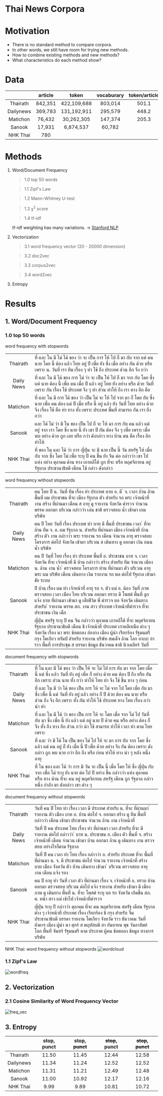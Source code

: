 # Thai News Corpora

# Motivation 

- There is no standard method to compare corpora.
- In other words, we still have room for trying new methods.
- How to combine existing methods and new methods?
- What characteristics do each method show?

# Data

||article|token|vocaburary|token/article|token/vocab|
|:-:|:-:|:-:|:-:|:-:|:-:|
|Thairath|842,351| 422,109,688 | 803,014 | 501.1 | 525.6 |
|Dailynews| 369,783 | 131,192,911 | 295,579 | 448.2| 443.85 |
|Matichon|76,432| 30,262,305 | 147,374 | 205.3 | 154.16 |
|Sanook|17,931|6,874,537|60,782||113.10|
|NHK Thai|780|||||

# Methods

1. Word/Document Frequency
    
    >1.0 top 50 words

    >1.1 Zipf's Law

    >1.2 Mann–Whitney U-test

    >1.3 χ<sup>2</sup> score

    >1.4 tf-idf

    tf-idf weighting has many variations. -> [Stanford NLP](https://nlp.stanford.edu/IR-book/html/htmledition/document-and-query-weighting-schemes-1.html)

2. Vectorization
    > 3.1 word frequency vector (20 - 20000 dimension)
    
    > 3.2 doc2vec

    > 3.3 corpus2vec

    > 3.4 word2vec

3. Entropy

# Results

## 1. Word/Document Frequency
    
### 1.0 top 50 words

word frequency with stopwords

|||
|:-:|:-|
|Thairath|ที่ และ ใน มี ไม่ ได้ ของ ว่า จะ เป็น การ ให้ ไป ก็ มา กับ จาก แต่ คน นาย โดย นี้ ต้อง แล้ว ไทย อยู่ ปี เพื่อ ยัง ซึ่ง เมื่อ อย่าง กัน ด้วย หรือ เพราะ น. วันที่ เรา ทีม เรื่อง ๆ ทำ ใช้ ถึง ประเทศ ส่วน อีก จึง กว่า|
|Daily News|ที่ และ ใน มี ได้ ของ การ ไม่ ว่า จะ เป็น ให้ ไป ก็ มา จาก กับ โดย ซึ่ง แต่ นาย ต้อง นี้ เพื่อ คน เมื่อ ปี แล้ว อยู่ ไทย ยัง อย่าง หรือ ด้วย วันที่ เพราะ กัน เรื่อง ใช้ ประเทศ จึง ๆ ทำ ส่วน ทำให้ ถึง เรา ทาง อีก คือ|
|Matichon|ที่ และ ใน มี การ ได้ ของ ว่า เป็น ไม่ จะ ให้ ไป จาก มา ก็ โดย กับ ซึ่ง นาย เพื่อ คน ต้อง แต่ ปี เมื่อ หรือ นี้ อยู่ แล้ว ยัง วันที่ ไทย อย่าง ด้วย จึง เรื่อง ใช้ คือ ทำ ทาง ทั้ง เพราะ ประเทศ พื้นที่ สามารถ กัน เรา ถึง กว่า|
|Sanook|และ ได้ ไม่ ว่า มี ใน ของ เป็น ไป ก็ จะ ให้ มา การ กับ คน แล้ว แต่ อยู่ จาก เรา โดย ซึ่ง นาย นี้ ยัง เขา ปี กัน ต้อง จึง ๆ เพื่อ เพราะ เมื่อ พบ อย่าง ด้วย ถูก เลย หรือ กว่า ดังกล่าว ทาง บ้าน ตน คือ เรื่อง อีก ทำให้|
|NHK Thai|ที่ ของ ใน และ ได้ ว่า การ ญี่ปุ่น จะ มี นาย เป็น นี้ วัน สหรัฐ ให้ เมื่อ กับ จาก ซึ่ง โดย ไม่ เพื่อ ระบุ ปี คน ขึ้น ยัง จีน ต่อ กล่าวว่า เขา ไป แห่ง อย่าง ตุลาคม ด้าน ทาง เกาหลีใต้ ถูก ที่จะ หรือ พฤศจิกายน อยู่ รัฐบาล ประธานาธิบดี เดือน ใช้ กล่าว ดังกล่าว|

word frequency without stopwords

|||
|:-:|:-|
|Thairath|คน ไทย ปี น. วันที่ ทีม เรื่อง ทำ ประเทศ บาท อ. ดี ์ จ. เวลา บ้าน ล้าน พื้นที่ ผม ประชาชน ที่จะ เมือง รัฐบาล ตัว สำหรับ รถ พระ เจ้าหน้าที่ งาน สร้าง ที่ผ่านมา เดือน ส อายุ ดู รายงาน จังหวัด ตำรวจ จำนวน พรรค ออกมา บริเวณ กล่าวว่า เล่น ชาติ ตรวจสอบ น้ำ เข้ามา เกม บริษัท|
|Daily News|คน ปี ไทย วันที่ เรื่อง ประเทศ ทำ บาท ดี พื้นที่ ประชาชน เวลา ์ ที่จะ ล้าน ทีม จ. อ. ผม รัฐบาล น. สำหรับ ที่ผ่านมา เมือง เจ้าหน้าที่ บ้าน สร้าง ตัว งาน กล่าวว่า พระ รายงาน รถ เดือน จำนวน อายุ ตรวจสอบ โครงการ ต่อไป จังหวัด เข้ามา บริเวณ ส เดินทาง ดู ออกมา เงิน ถนน น้ำ บริษัท|
|Matichon|คน ปี วันที่ ไทย เรื่อง ทำ ประเทศ พื้นที่ อ. ประชาชน บาท จ. เวลา จังหวัด ที่จะ เจ้าหน้าที่ ดี บ้าน กล่าวว่า สร้าง สำหรับ ทีม จำนวน เมือง น. ล้าน งาน น้ำ ์ ตรวจสอบ โครงการ ท่าน ที่ผ่านมา ตัว บริเวณ อายุ พระ ผม บริษัท เดือน เดินทาง เงิน รายงาน รถ พล ต่อไป รัฐบาล เข้ามา ชัย ระบบ|
|Sanook|ปี บ้าน เรื่อง ผม ทำ เจ้าหน้าที่ อายุ รถ จ. ตัว แม่ อ. น้อง วันที่ ภาพ ตรวจสอบ เวลา เมือง ไทย บริเวณ ออกมา ทราบ ดี โพสต์ พื้นที่ ลูก แจ้ง บาท ที่ผ่านมา เข้ามา ดู เสียชีวิต พี่ ตำรวจ บอ จังหวัด เดินทาง สำหรับ ์ รายงาน พรรค สภ. งาน สาว ประเทศ เจ้าหน้าที่ตำรวจ ที่จะ ประชาชน เงิน เด็ก|
|NHK Thai|ญี่ปุ่น สหรัฐ ระบุ ปี คน จีน กล่าวว่า ตุลาคม เกาหลีใต้ ที่จะ พฤศจิกายน รัฐบาล ประธานาธิบดี เดือน ชิ เจ้าหน้าที่ ประเทศ เกาหลีเหนือ ต่าง ๆ จังหวัด เรื่อง นา พระ ข้อตกลง ฮ่องกง เมือง ผู้นำ เรียกร้อง รัฐมนตรี กรุง โตเกียว ทรัมป์ สำหรับ รายงาน บริษัท สมเด็จ ล้าน โลก อาเบะ ฮา ราว พื้นที่ การประชุม ส บรรดา ข้อมูล ธันวาคม ชาติ นิวเคลียร์ วันที่|

document frequency with stopwords

|||
|:-:|:-|
|Thairath|ที่ ใน และ มี ได้ ของ ว่า เป็น ให้ จะ ไม่ ไป การ กับ มา จาก โดย เมื่อ นี้ แต่ ซึ่ง แล้ว วันที่ ยัง อยู่ เพื่อ ก็ อย่าง ด้วย คน ต้อง ปี ถึง หรือ กัน อีก เพราะ ส่วน นาย ทั้ง กว่า ทำให้ ไทย ทำ จึง ใช้ ขึ้น ทาง ๆ ก่อน|
|Daily News|ที่ และ ใน มี ว่า ได้ ของ เป็น การ ให้ จะ ไม่ จาก ไป โดย เมื่อ กับ มา ซึ่ง เพื่อ นี้ แต่ วันที่ ยัง อยู่ แล้ว อย่าง ก็ ปี ด้วย ต้อง คน นาย หรือ ส่วน ถึง จึง อีก เพราะ ทั้ง กัน ทำให้ ใช้ ประเทศ ทาง ไทย เรื่อง กว่า นำ ทำ|
|Matichon|ที่ และ ใน มี ได้ ว่า ของ เป็น การ ให้ จะ โดย เมื่อ จาก ไม่ ไป วันที่ กับ มา ซึ่ง เพื่อ นี้ ยัง แล้ว แต่ อยู่ นาย ปี ด้วย คน หรือ อย่าง ต้อง ก็ จึง ทั้ง ถึง ทาง อีก ส่วน กว่า นำ ใช้ สามารถ ทำให้ เวลา ทำ ตาม ไทย เพราะ|
|Sanook|ที่ และ ว่า มี ได้ ใน เป็น ของ ไม่ ไป ให้ จะ มา การ กับ จาก โดย ซึ่ง แล้ว แต่ คน อยู่ ก็ ยัง เมื่อ นี้ ปี เพื่อ ด้วย อย่าง จึง กัน ต้อง เพราะ ดังกล่าว ถูก พบ นาย กว่า อีก ถึง หรือ ก่อน ทำให้ ทาง นำ ๆ หลัง หนึ่ง อายุ|
|NHK Thai|ที่ ใน ของ และ ได้ ว่า การ มี วัน จะ เป็น นี้ เมื่อ โดย ให้ ซึ่ง ญี่ปุ่น กับ จาก เพื่อ ไม่ ระบุ ยัง นาย ต่อ ไป ปี อย่าง ขึ้น กล่าวว่า แห่ง ตุลาคม หรือ ทาง ด้าน ที่จะ คน อยู่ พฤศจิกายน สหรัฐ เดือน ถูก รัฐบาล กล่าว หนึ่ง กำลัง มา ดังกล่าว เขา ต่าง ๆ|

document frequency without stopwords

|||
|:-:|:-|
|Thairath|วันที่ คน ปี ไทย ทำ เรื่อง เวลา ดี ประเทศ สำหรับ น. ที่จะ ที่ผ่านมา ์ รายงาน ตัว เมือง บาท อ. บ้าน ต่อไป จ. ออกมา สร้าง ดู ทีม พื้นที่ กล่าวว่า เดือน เข้ามา ประชาชน จำนวน ล้าน งาน เจ้าหน้าที่|
|Daily News|วันที่ ปี คน ประเทศ ไทย เรื่อง ทำ ที่ผ่านมา เวลา สำหรับ ที่จะ ดี รายงาน ต่อไป กล่าวว่า ์ บาท น. ประชาชน อ. เมือง ตัว พื้นที่ จ. สร้าง เจ้าหน้าที่ เดือน จำนวน เข้ามา บ้าน ออกมา ล้าน ดู เดินทาง งาน ตรวจสอบ อย่างไรก็ตาม รัฐบาล|
|Matichon|วันที่ ปี คน เวลา ทำ ไทย เรื่อง กล่าวว่า อ. สำหรับ ประเทศ ที่จะ พื้นที่ ที่ผ่านมา น. จ. ดี ประชาชน ต่อไป จำนวน รายงาน เจ้าหน้าที่ สร้าง บาท เมือง จังหวัด ตัว บ้าน เดินทาง เข้ามา ์ บริเวณ ตรวจสอบ อายุ งาน เดือน แจ้ง รอง|
|Sanook|คน ปี อายุ ทำ วันที่ เวลา ตัว ที่ผ่านมา เรื่อง จ. เจ้าหน้าที่ อ. ทราบ บ้าน ออกมา ตรวจสอบ บริเวณ ต่อไป แจ้ง รายงาน สำหรับ เข้ามา ดี เมือง ภาพ ดู เดินทาง พื้นที่ น. ที่จะ โพสต์ ระบุ บอ รถ จังหวัด เกิดขึ้น สภ. ต. หน้า สาว แม่ เข้าไป เจ้าหน้าที่ตำรวจ|
|NHK Thai|ญี่ปุ่น ระบุ ปี กล่าวว่า ตุลาคม ที่จะ คน พฤศจิกายน สหรัฐ เดือน รัฐบาล ต่าง ๆ เจ้าหน้าที่ ประเทศ เรื่อง เรียกร้อง ชิ กรุง สำหรับ จีน ประธานาธิบดี บรรดา รายงาน โตเกียว จังหวัด ราว ธันวาคม วันที่ อังคาร เมือง ผู้นำ นา ศุกร์ ส พฤหัสบดี ฮา กันยายน พุธ วันอาทิตย์ โลก พื้นที่ จันทร์ รัฐมนตรี คาด ประกาศ ผู้คน ข้อตกลง ข้อมูล ทางการ บริษัท|

NHK Thai: word frequency without stopwords
![wordcloud](https://user-images.githubusercontent.com/44984892/70881665-d510f000-1fff-11ea-8c99-2320b19a85fa.png)

### 1.1 Zipf's Law
![wordfreq](https://user-images.githubusercontent.com/44984892/70882789-69308680-2003-11ea-8784-84006d04f8b1.png)

## 2. Vectorization

### 2.1 Cosine Similarity of Word Frequency Vector
![freq_vec](https://user-images.githubusercontent.com/44984892/70881016-c1fd2080-1ffd-11ea-870f-6ad503d8082d.png)

## 3. Entropy

||stop, punct|stop, ~~punct~~|~~stop~~, punct|~~stop~~, ~~punct~~|
|:-:|:-:|:-:|:-:|:-:|
|Thairath|11.50|11.45|12.44|12.58|
|Dailynews|11.34|11.24|12.52|12.52|
|Matichon|11.31|11.21|12.49|12.48|
|Sanook|11.00|10.92|12.17|12.16|
|NHK Thai|9.99|9.89|10.81|10.72|


